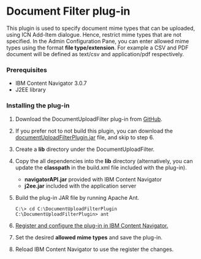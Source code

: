 # Document Filter plug-in

This plugin is used to specify document mime types that can be uploaded, using ICN Add-Item dialogue. Hence, restrict mime types that are not specified.
In the Admin Configuration Pane, you can enter allowed mime types using the format **file type/extension**. For example a CSV and PDF document will be defined as text/csv and application/pdf respectively.


### Prerequisites

* IBM Content Navigator 3.0.7
* J2EE library

### Installing the plug-in

1. Download the DocumentUploadFilter plug-in from [GitHub](https://github.com/ibm-ecm/ibm-content-navigator-samples/tree/master/DocumentUploadFilterPlugin).
2. If you prefer not to not build this plugin, you can download the [documentUploadFilterPlugin.jar](https://github.com/ibm-ecm/ibm-content-navigator-samples/tree/master/DocumentUploadFilterPlugin/documentUploadFilterPlugin.jar) file, and skip to step 6.
3. Create a **lib** directory under the DocumentUploadFilter.
4. Copy the all dependencies into the **lib** directory (alternatively, you can update the **classpath** in the build.xml file included with the plug-in).
    * **navigatorAPI.jar** provided with IBM Content Navigator
    * **j2ee.jar** included with the application server
5. Build the plug-in JAR file by running Apache Ant.

    ```
    C:\> cd C:\DocumentUploadFilterPlugin
    C:\DocumentUploadFilterPlugin> ant
    ```
6. [Register and configure the plug-in in IBM Content Navigator.](http://www.ibm.com/support/knowledgecenter/SSEUEX_3.0.7/com.ibm.installingeuc.doc/eucco012.htm)
7. Set the desired **allowed mime types** and save the plug-in.
8. Reload IBM Content Navigator to use the register the changes.
